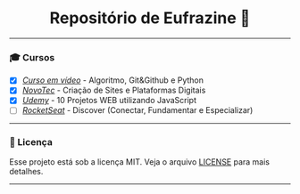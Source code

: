 <h1 align='center'>Repositório de Eufrazine 🍄</h1>

<hr>

### 🎓 Cursos
- [x] _[Curso em vídeo](https://github.com/Eufrazine/Projects/tree/main/CursoEmVideo)_ - Algoritmo, Git&Github e Python
- [x] _[NovoTec](https://github.com/Eufrazine/Projects/tree/main/NovoTec)_ - Criação de Sites e Plataformas Digitais
- [x] _[Udemy](https://github.com/Eufrazine/Projects/tree/main/Udemy)_ -  10 Projetos WEB utilizando JavaScript
- [ ] _[RocketSeat](https://github.com/Eufrazine/Projects/tree/main/Rocketseat)_ - Discover (Conectar, Fundamentar e Especializar)

<hr>

### 📝 Licença
Esse projeto está sob a licença MIT. Veja o arquivo [LICENSE](https://github.com/Eufrazine/Projects/blob/main/LICENSE) para mais detalhes.
<hr>
